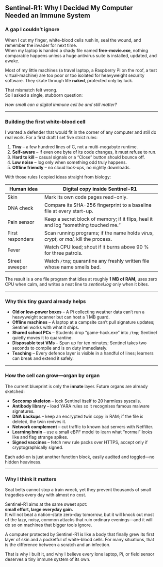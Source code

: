 ## Sentinel-R1: Why I Decided My Computer Needed an Immune System

### A gap I couldn’t ignore

When I cut my finger, white-blood cells rush in, seal the wound, and remember the invader for next time.  
When my laptop is handed a shady file named **free-movie.exe**, nothing comparable happens unless a huge antivirus suite
is installed, updated, and awake.

Most of my little machines (a travel laptop, a Raspberry Pi on the roof, a test virtual-machine) are too poor or too
isolated for heavyweight security software. They skate through life **naked**, protected only by luck.

That mismatch felt wrong.  
So I asked a single, stubborn question:

_How small can a digital immune cell be and still matter?_

---

### Building the first white-blood cell

I wanted a defender that would fit in the corner of any computer and still do real work. For a first draft I set five
strict rules:

1. **Tiny** – a few hundred lines of C, not a multi-megabyte runtime.
2. **Self-aware** – if even one byte of its code changes, it must refuse to run.
3. **Hard to kill** – casual signals or a “Close” button should bounce off.
4. **Low noise** – log only when something odd truly happens.
5. **Offline friendly** – no cloud look-ups, no nightly downloads.

With those rules I copied ideas straight from biology:

| Human idea       | Digital copy inside Sentinel-R1                                                        |
|------------------|----------------------------------------------------------------------------------------|
| Skin             | Mark its own code pages read-only.                                                     |
| DNA check        | Compare its SHA-256 fingerprint to a baseline file at every start-up.                  |
| Pain sensor      | Keep a secret block of memory; if it flips, heal it and log “something touched me.”    |
| First responders | Scan running programs; if the name holds _virus_, _crypt_, or _mal_, kill the process. |
| Fever            | Watch CPU load; shout if it burns above 90 % for three patrols.                        |
| Street sweeper   | Watch `/tmp`; quarantine any freshly written file whose name smells bad.               |

The result is a one file program that idles at roughly **1 MB of RAM**, uses zero CPU when calm, and writes a neat line
to _sentinel.log_ only when it bites.

---

### Why this tiny guard already helps

- **Old or low-power boxes** – A Pi collecting weather data can’t run a heavyweight scanner but can host a 1 MB guard.
- **Offline machines** – A laptop at a campsite can’t pull signature updates; Sentinel works with what it ships.
- **Shared school PCs** – Students drop “game-hack.exe” into `/tmp`; Sentinel quietly moves it to quarantine.
- **Disposable test VMs** – Spun up for ten minutes; Sentinel takes two seconds to compile and is on duty immediately.
- **Teaching** – Every defence layer is visible in a handful of lines; learners can break and extend it safely.

---

### How the cell can grow—organ by organ

The current blueprint is only the **innate** layer. Future organs are already sketched:

- **Seccomp skeleton** – lock Sentinel itself to 20 harmless syscalls.
- **Antibody library** – load YARA rules so it recognises famous malware signatures.
- **DNA backups** – keep an encrypted twin copy in RAM; if the file is deleted, the twin revives it.
- **Network complement** – cut traffic to known bad servers with Netfilter.
- **Learning brain** – use a small eBPF model to learn what “normal” looks like and flag strange spikes.
- **Signed vaccines** – fetch new rule packs over HTTPS, accept only if cryptographically signed.

Each add-on is just another function block, easily audited and toggled—no hidden heaviness.

---

### Why I think it matters

Seat belts cannot stop a train wreck, yet they prevent thousands of small tragedies every day with almost no cost.

Sentinel-R1 aims at the same sweet spot:  
**small effort, large everyday gain.**  
It will not beat a nation-state zero-day tomorrow, but it will knock out most of the lazy, noisy, common attacks that
ruin ordinary evenings—and it will do so on machines that bigger tools ignore.

A computer protected by Sentinel-R1 is like a body that finally grew its first layer of skin and a pocketful of
white-blood cells. For many situations, that is the difference between a scratch and an infection.

That is why I built it, and why I believe every lone laptop, Pi, or field sensor deserves a tiny immune system of its
own.
